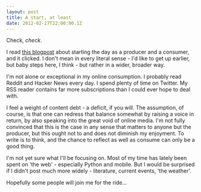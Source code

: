 ```yaml
---
layout: post
title: A start, at least
date: 2012-02-27T22:00:00.1Z
---
```


Check, *check*.

I read [this blogpost](http://www.informationdiet.com/blog/read/500-words-before-8am) about starting the day as a producer and a consumer, and it clicked. I don't mean in every literal sense - I'd like to get up earlier, but baby steps here, I think - but rather in a wider, broader way.

I'm not alone or exceptional in my online consumption. I probably read Reddit and Hacker News every day. I spend plenty of time on Twitter. My RSS reader contains far more subscriptions than I could ever hope to deal with.

I feel a weight of content debt - a deficit, if you will. The assumption, of course, is that one can redress that balance somewhat by raising a voice in return, by also speaking into the great void of online media. I'm not fully convinced that this is the case in any sense that matters to anyone but the producer, but this ought not to and does not diminish my enjoyment. To write is to think, and the chance to reflect as well as consume can only be a good thing.

I'm not yet sure what I'll be focusing on. Most of my time has lately been spent on 'the web' - especially Python and mobile. But I would be surprised if I didn't post much more widely - literature, current events, 'the weather'.

Hopefully some people will join me for the ride...